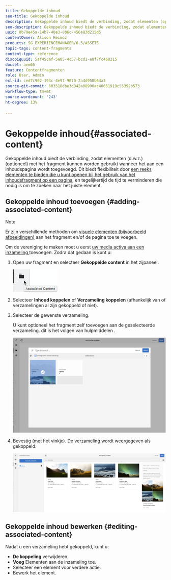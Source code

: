 ```yaml
---
title: Gekoppelde inhoud
seo-title: Gekoppelde inhoud
description: Gekoppelde inhoud biedt de verbinding, zodat elementen (optioneel) met het fragment kunnen worden gebruikt wanneer het aan een inhoudspagina wordt toegevoegd.
seo-description: Gekoppelde inhoud biedt de verbinding, zodat elementen (optioneel) met het fragment kunnen worden gebruikt wanneer het aan een inhoudspagina wordt toegevoegd.
uuid: 0b79e45a-14b7-40e3-8b6c-456a83d215d5
contentOwner: Alison Heimoz
products: SG_EXPERIENCEMANAGER/6.5/ASSETS
topic-tags: content-fragments
content-type: reference
discoiquuid: 5af45caf-5e85-4c57-bcd1-e8f7fc460315
docset: aem65
feature: Contentfragmenten
role: User, Admin
exl-id: ced7c902-193c-4e97-9070-2a4d958b64a3
source-git-commit: 603518dbe3d842a08900ac40651919c55392b573
workflow-type: tm+mt
source-wordcount: '243'
ht-degree: 13%

---
```


# Gekoppelde inhoud{#associated-content}

Gekoppelde inhoud biedt de verbinding, zodat elementen (d.w.z.) (optioneel) met het fragment kunnen worden gebruikt wanneer het aan een inhoudspagina wordt toegevoegd. Dit biedt flexibiliteit door [een reeks elementen te bieden die u kunt openen bij het gebruik van het inhoudsfragment op een pagina](/help/sites-authoring/content-fragments.md#using-associated-content), en tegelijkertijd de tijd te verminderen die nodig is om te zoeken naar het juiste element.

## Gekoppelde inhoud toevoegen {#adding-associated-content}

>[!NOTE]
>
>Er zijn verschillende methoden om [visuele elementen (bijvoorbeeld afbeeldingen)](/help/assets/content-fragments/content-fragments.md#fragments-with-visual-assets) aan het fragment en/of de pagina toe te voegen.

Om de vereniging te maken moet u eerst [uw media activa aan een inzameling ](/help/assets/manage-collections.md#adding-assets-to-a-collection) toevoegen. Zodra dat gedaan is kunt u:

1. Open uw fragment en selecteer **Gekoppelde content** in het zijpaneel.

   ![chlimage_1-207](assets/chlimage_1-207.png)

1. Selecteer **Inhoud koppelen** of **Verzameling koppelen** (afhankelijk van of verzamelingen al zijn gekoppeld of niet).
1. Selecteer de gewenste verzameling.

   U kunt optioneel het fragment zelf toevoegen aan de geselecteerde verzameling. dit is het volgen van hulpmiddelen .

   ![cfm-6420-04](assets/cfm-6420-04.png)

1. Bevestig (met het vinkje). De verzameling wordt weergegeven als gekoppeld.

   ![cfm-6420-05](assets/cfm-6420-05.png)

## Gekoppelde inhoud bewerken {#editing-associated-content}

Nadat u een verzameling hebt gekoppeld, kunt u:

* **De koppeling** verwijderen.
* **Voeg** Elementen aan de inzameling toe.
* Selecteer een element voor verdere actie.
* Bewerk het element.

